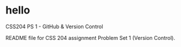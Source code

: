 # hello
CSS204 PS 1 - GitHub &amp; Version Control

README file for CSS 204 assignment Problem Set 1 (Version Control).
